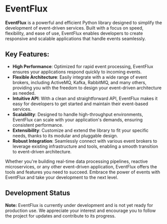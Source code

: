 # EventFlux

**EventFlux** is a powerful and efficient Python library designed to simplify the development of event-driven services. Built with a focus on speed, flexibility, and ease of use, EventFlux enables developers to create responsive and scalable applications that handle events seamlessly.

## Key Features:

- **High Performance**: Optimized for rapid event processing, EventFlux ensures your applications respond quickly to incoming events.
- **Flexible Architecture**: Easily integrate with a wide range of event brokers, including ActiveMQ, Kafka, RabbitMQ, and many others, providing you with the freedom to design your event-driven architecture as needed.
- **Intuitive API**: With a clean and straightforward API, EventFlux makes it easy for developers to get started and maintain their event-based services.
- **Scalability**: Designed to handle high-throughput environments, EventFlux can scale with your application's demands, ensuring consistent performance.
- **Extensibility**: Customize and extend the library to fit your specific needs, thanks to its modular and pluggable design.
- **Robust Integration**: Seamlessly connect with various event brokers to leverage existing infrastructure and tools, enabling a smooth transition to event-driven architecture.

Whether you're building real-time data processing pipelines, reactive microservices, or any other event-driven application, EventFlux offers the tools and features you need to succeed. Embrace the power of events with EventFlux and take your development to the next level.

## Development Status

**Note:** EventFlux is currently under development and is not yet ready for production use. We appreciate your interest and encourage you to follow the project for updates and contribute to its progress.

